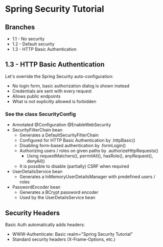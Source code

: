 # Spring Security Tutorial

## Branches

- 1.1 - No security
- 1.2 - Default security
- 1.3 - HTTP Basic Authentication

## 1.3 - HTTP Basic Authentication

Let's override the Spring Security auto-configuration:
- No login form, basic authorization dialog is shown instead
- Credentials are sent with every request
- Allows public endpoints
- What is not explicitly allowed is forbidden

### See the class SecurityConfig
- Annotated @Configuration @EnableWebSecurity
- SecurityFilterChain bean
	- Generates a DefaultSecurityFilterChain
	- Configured for HTTP Basic Authentication by .httpBasic()
	- Disabling form-based authentication by .formLogin()
	- Authorizing users / roles on given paths by .authorizeHttpRequests()
		- Using requestMatchers(), permitAll(), hasRole(), anyRequest(), denyAll()
	- It is possible to disable (partially) CSRF when required
- UserDetailsService bean
	- Generates a InMemoryUserDetailsManager with predefined users / roles
- PasswordEncoder bean
	- Generates a BCrypt password encoder
	- Used by the UserDetailsService bean

## Security Headers

Basic Auth automatically adds headers:
- WWW-Authenticate: Basic realm="Spring Security Tutorial"
- Standard security headers (X-Frame-Options, etc.)
